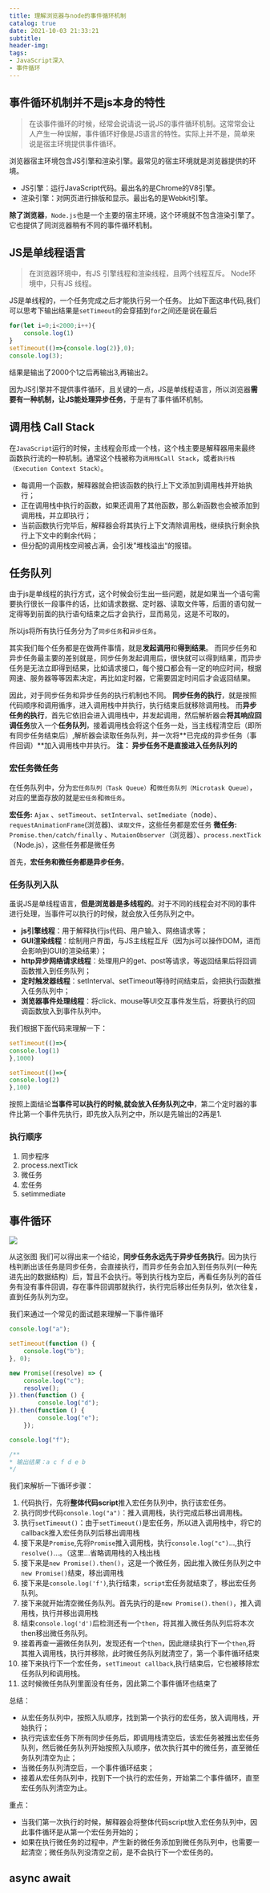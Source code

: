```yaml
---
title: 理解浏览器与node的事件循环机制
catalog: true 
date: 2021-10-03 21:33:21
subtitle:
header-img:
tags:
- JavaScript深入
- 事件循环
---
```

 

 


## 事件循环机制并不是js本身的特性

>在谈事件循环的时候，经常会说请说一说JS的事件循环机制。这常常会让人产生一种误解，事件循环好像是JS语言的特性。实际上并不是，简单来说是宿主环境提供事件循环。


浏览器宿主环境包含JS引擎和渲染引擎。最常见的宿主环境就是浏览器提供的环境。
* JS引擎：运行JavaScript代码。最出名的是Chrome的V8引擎。
* 渲染引擎：对网页进行排版和显示。最出名的是Webkit引擎。

**除了浏览器**，`Node.js`也是一个主要的宿主环境，这个环境就不包含渲染引擎了。它也提供了同浏览器稍有不同的事件循环机制。



## JS是单线程语言
>在浏览器环境中，有JS 引擎线程和渲染线程，且两个线程互斥。
Node环境中，只有JS 线程。


JS是单线程的，一个任务完成之后才能执行另一个任务。 
比如下面这串代码,我们可以思考下输出结果是`setTimeout`的会穿插到`for`之间还是说在最后
```js
for(let i=0;i<2000;i++){
    console.log(1)
} 
setTimeout(()=>{console.log(2)},0);
console.log(3);
```
结果是输出了2000个1之后再输出3,再输出2。

因为JS引擎并不提供事件循环，且关键的一点，JS是单线程语言，所以浏览器**需要有一种机制，让JS能处理异步任务**，于是有了事件循环机制。

## 调用栈 Call Stack
在`JavaScript`运行的时候，主线程会形成一个栈，这个栈主要是解释器用来最终函数执行流的一种机制。通常这个栈被称为`调用栈Call Stack`，或者`执行栈（Execution Context Stack）`。

* 每调用一个函数，解释器就会把该函数的执行上下文添加到调用栈并开始执行；
* 正在调用栈中执行的函数，如果还调用了其他函数，那么新函数也会被添加到调用栈，并立即执行；
* 当前函数执行完毕后，解释器会将其执行上下文清除调用栈，继续执行剩余执行上下文中的剩余代码；
* 但分配的调用栈空间被占满，会引发”堆栈溢出“的报错。  
 
## 任务队列
由于js是单线程的执行方式，这个时候会衍生出一些问题，就是如果当一个语句需要执行很长一段事件的话，比如请求数据、定时器、读取文件等，后面的语句就一定得等到前面的执行语句结束之后才会执行，显而易见，这是不可取的。

所以js将所有执行任务分为了`同步任务`和`异步任务`。

其实我们每个任务都是在做两件事情，就是**发起调用**和**得到结果**。
而同步任务和异步任务最主要的差别就是，同步任务发起调用后，很快就可以得到结果，而异步任务是无法立即得到结果，比如请求接口，每个接口都会有一定的响应时间，根据网速、服务器等等因素决定，再比如定时器，它需要固定时间后才会返回结果。

因此，对于同步任务和异步任务的执行机制也不同。
**同步任务的执行**，就是按照代码顺序和调用循序，进入调用栈中并执行，执行结束后就移除调用栈。
而**异步任务的执行**，首先它依旧会进入调用栈中，并发起调用，然后解析器会**将其响应回调任务**放入一个**任务队列**，接着调用栈会将这个任务一处，当主线程清空后（即所有同步任务结束后）,解析器会读取任务队列，并一次将**已完成的异步任务（事件回调）**加入调用栈中并执行。
**注： 异步任务不是直接进入任务队列的**

### 宏任务微任务

在任务队列中，分为`宏任务队列（Task Queue）`和`微任务队列（Microtask Queue）`，对应的里面存放的就是`宏任务`和`微任务`。

**宏任务:** `Ajax` 、`setTimeout`、`setInterval`、`setImediate`（node）、`requestAnimationFrame`(浏览器)、`读取文件`，这些任务都是宏任务 
**微任务:** `Promise.then/catch/finally` 、`MutaionObserver`（浏览器）、`process.nextTick`（Node.js），这些任务都是微任务

首先，**宏任务和微任务都是异步任务**。


### 任务队列入队
虽说JS是单线程语言，**但是浏览器是多线程的**。对于不同的线程会对不同的事件进行处理，当事件可以执行的时候，就会放入任务队列之中。
* **js引擎线程**：用于解释执行js代码、用户输入、网络请求等；
* **GUI渲染线程**：绘制用户界面，与JS主线程互斥（因为js可以操作DOM，进而会影响到GUI的渲染结果）；
* **http异步网络请求线程**：处理用户的get、post等请求，等返回结果后将回调函数推入到任务队列；
* **定时触发器线程**：setInterval、setTimeout等待时间结束后，会把执行函数推入任务队列中；
* **浏览器事件处理线程**：将click、mouse等UI交互事件发生后，将要执行的回调函数放入到事件队列中。 

我们根据下面代码来理解一下：
```js
setTimeout(()=>{
console.log(1)
},1000)

setTimeout(()=>{
console.log(2)
},100)
```
按照上面结论**当事件可以执行的时候,就会放入任务队列之中**，第二个定时器的事件比第一个事件先执行，即先放入队列之中，所以是先输出的2再是1.

### 执行顺序
1. 同步程序
2. process.nextTick
3. 微任务
4. 宏任务
5. setimmediate

## 事件循环
![](https://img.kyootah.com/2022/03/08/97916a96baef2.png)


从这张图 我们可以得出来一个结论，**同步任务永远先于异步任务执行**。因为执行栈判断出该任务是同步任务，会直接执行，而异步任务会加入到任务队列(一种先进先出的数据结构）后，暂且不会执行。等到执行栈为空后，再看任务队列的首任务有没有事件回调，存在事件回调那就执行，执行完后移出任务队列，依次往复，直到任务队列为空。

我们来通过一个常见的面试题来理解一下事件循环
```js
console.log("a");

setTimeout(function () {
    console.log("b");
}, 0);

new Promise((resolve) => {
    console.log("c");
    resolve();
}).then(function () {
        console.log("d");
}).then(function () {
        console.log("e");
    });

console.log("f");

/**
* 输出结果：a c f d e b
*/
```
我们来解析一下循环步骤：
1. 代码执行，先将**整体代码script**推入宏任务队列中，执行该宏任务。
2. 执行同步代码`console.log("a")`：推入调用栈，执行完成后移出调用栈。
3. 执行`setTimeout()`：由于`setTimeout()`是宏任务，所以进入调用栈中，将它的callback推入宏任务队列后移出调用栈
4. 接下来是`Promise`,先将`Promise`推入调用栈，执行`console.log("c")`...,执行`resolve()`...。（这里...省略调用栈的入栈出栈
5. 接下来是`new Promise().then()`，这是一个微任务，因此推入微任务队列之中`new Promise()`结束，移出调用栈
6. 接下来是`console.log('f')`,执行结束，`script`宏任务就结束了，移出宏任务队列。
7. 接下来就开始清空微任务队列。首先执行的是`new Promise().then()`，推入调用栈，执行并移出调用栈
8. 结束`console.log('d')`后检测还有一个`then`，将其推入微任务队列后将本次then移出微任务队列。
9. 接着再查一遍微任务队列，发现还有一个`then`，因此继续执行下一个`then`,将其推入调用栈，执行并移除，此时微任务队列就清空了，第一个事件循环结束
10. 接下来执行下一个宏任务，`setTimeout callback`,执行结束后，它也被移除宏任务队列和调用栈。
11. 这时候微任务队列里面没有任务，因此第二个事件循环也结束了

总结：
* 从宏任务队列中，按照入队顺序，找到第一个执行的宏任务，放入调用栈，开始执行；
* 执行完该宏任务下所有同步任务后，即调用栈清空后，该宏任务被推出宏任务队列，然后微任务队列开始按照入队顺序，依次执行其中的微任务，直至微任务队列清空为止；
* 当微任务队列清空后，一个事件循环结束；
* 接着从宏任务队列中，找到下一个执行的宏任务，开始第二个事件循环，直至宏任务队列清空为止。

重点： 
* 当我们第一次执行的时候，解释器会将整体代码script放入宏任务队列中，因此事件循环是从第一个宏任务开始的；
* 如果在执行微任务的过程中，产生新的微任务添加到微任务队列中，也需要一起清空；微任务队列没清空之前，是不会执行下一个宏任务的。



## async await
 

 